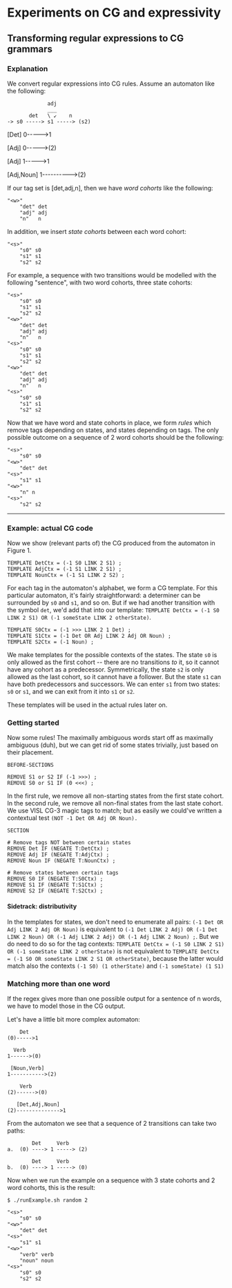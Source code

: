 # Experiments on CG and expressivity

## Transforming regular expressions to CG grammars

### Explanation 

We convert regular expressions into CG rules. 
Assume an automaton like the following:

``` 
             adj
             ___
       det   \ ↙    n
-> s0 -----> s1 -----> (s2)
```

 [Det]
0----->1

 [Adj]
0----->(2)

 [Adj]
1----->1

 [Adj,Noun]
1---------->(2)

If our tag set is [det,adj,n], then we have *word cohorts* like the following:

```
"<w>"
	"det" det
	"adj" adj 
	"n"   n
```

In addition, we insert *state cohorts* between each word cohort:

```
"<s>"
	"s0" s0
	"s1" s1 
	"s2" s2 
```

For example, a sequence with two transitions would be modelled with the following "sentence", with two word cohorts, three state cohorts:

```
"<s>"
	"s0" s0
	"s1" s1 
	"s2" s2 
"<w>"
	"det" det
	"adj" adj
	"n"   n
"<s>"
	"s0" s0
	"s1" s1 
	"s2" s2 
"<w>"
	"det" det
	"adj" adj 
	"n"   n
"<s>"
	"s0" s0
	"s1" s1 
	"s2" s2 
```

Now that we have word and state cohorts in place, we form *rules* which remove tags depending on states, and states depending on tags.
The only possible outcome on a sequence of 2 word cohorts should be the following:

```
"<s>"
	"s0" s0
"<w>"
	"det" det
"<s>"
	"s1" s1 
"<w>"
	"n" n
"<s>"
	"s2" s2
```

-----

### Example: actual CG code

Now we show (relevant parts of) the CG produced from the automaton in Figure 1.

```
TEMPLATE DetCtx = (-1 S0 LINK 2 S1) ;
TEMPLATE AdjCtx = (-1 S1 LINK 2 S1) ;
TEMPLATE NounCtx = (-1 S1 LINK 2 S2) ;
```

For each tag in the automaton's alphabet, we form a CG template. For this particular automaton, it's fairly straightforward: a determiner can be surrounded by `s0` and `s1`, and so on. But if we had another transition with the symbol `det`, we'd add that into our template: `TEMPLATE DetCtx = (-1 S0 LINK 2 S1) OR (-1 someState LINK 2 otherState)`. 

```
TEMPLATE S0Ctx = (-1 >>> LINK 2 1 Det) ;
TEMPLATE S1Ctx = (-1 Det OR Adj LINK 2 Adj OR Noun) ;
TEMPLATE S2Ctx = (-1 Noun) ;
```

We make templates for the possible contexts of the states. The state `s0` is only allowed as the first cohort -- there are no transitions *to* it, so it cannot have any cohort as a predecessor. Symmetrically, the state `s2` is only allowed as the last cohort, so it cannot have a follower. But the state `s1` can have both predecessors and successors. We can enter `s1` from two states: `s0` or `s1`, and we can exit from it into `s1` or `s2`. 

These templates will be used in the actual rules later on.

### Getting started

Now some rules! The maximally ambiguous words start off as maximally ambiguous (duh), but we can get rid of some states trivially, just based on their placement.

```
BEFORE-SECTIONS

REMOVE S1 or S2 IF (-1 >>>) ;
REMOVE S0 or S1 IF (0 <<<) ;
```

In the first rule, we remove all non-starting states from the first state cohort. In the second rule, we remove all non-final states from the last state cohort. We use VISL CG-3 magic tags to match; but as easily we could've written a contextual test `(NOT -1 Det OR Adj OR Noun).`

```
SECTION

# Remove tags NOT between certain states
REMOVE Det IF (NEGATE T:DetCtx) ;
REMOVE Adj IF (NEGATE T:AdjCtx) ;
REMOVE Noun IF (NEGATE T:NounCtx) ;

# Remove states between certain tags
REMOVE S0 IF (NEGATE T:S0Ctx) ;
REMOVE S1 IF (NEGATE T:S1Ctx) ;
REMOVE S2 IF (NEGATE T:S2Ctx) ;
```


#### Sidetrack: distributivity

In the templates for states, we don't need to enumerate all pairs: `(-1 Det OR Adj LINK 2 Adj OR Noun)` is equivalent to `(-1 Det LINK 2 Adj) OR (-1 Det LINK 2 Noun) OR (-1 Adj LINK 2 Adj) OR (-1 Adj LINK 2 Noun) ;`. But we do need to do so for the tag contexts: `TEMPLATE DetCtx = (-1 S0 LINK 2 S1) OR (-1 someState LINK 2 otherState)` is not equivalent to `TEMPLATE DetCtx = (-1 S0 OR someState LINK 2 S1 OR otherState)`, because the latter would match also the contexts `(-1 S0) (1 otherState)` and `(-1 someState) (1 S1)`


### Matching more than one word

If the regex gives more than one possible output for a sentence of n words, we have to model those in the CG output.

Let's have a little bit more complex automaton:

```
    Det
(0)----->1

  Verb
1------>(0)

 [Noun,Verb]
1----------->(2)

    Verb
(2)------>(0)

   [Det,Adj,Noun]
(2)-------------->1
```

From the automaton we see that a sequence of 2 transitions can take two paths:

```             Noun
        Det     Verb       
a.  (0) ----> 1 -----> (2) 

        Det     Verb
b.  (0) ----> 1 -----> (0)

```

Now when we run the example on a sequence with 3 state cohorts and 2 word cohorts, this is the result:

```
$ ./runExample.sh random 2 

"<s>"
	"s0" s0
"<w>"
	"det" det
"<s>"
	"s1" s1
"<w>"
	"verb" verb
	"noun" noun
"<s>"
	"s0" s0
	"s2" s2
```
